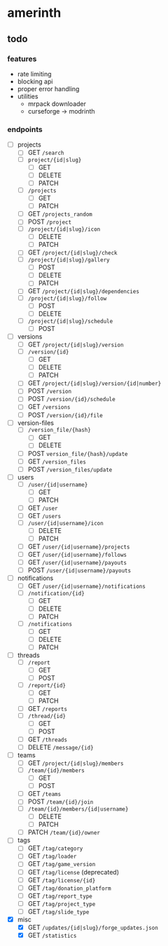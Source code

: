 # amerinth

## todo

### features

- rate limiting
- blocking api
- proper error handling
- utilities
    - mrpack downloader
    - curseforge -> modrinth

### endpoints

- [ ] projects
    - [ ] GET `/search`
    - [ ] `project/{id|slug}`
        - [ ] GET
        - [ ] DELETE
        - [ ] PATCH
    - [ ] `/projects`
        - [ ] GET
        - [ ] PATCH
    - [ ] GET `/projects_random`
    - [ ] POST `/project`
    - [ ] `/project/{id|slug}/icon`
        - [ ] DELETE
        - [ ] PATCH
    - [ ] GET `/project/{id|slug}/check`
    - [ ] `/project/{id|slug}/gallery`
        - [ ] POST
        - [ ] DELETE
        - [ ] PATCH
    - [ ] GET `/project/{id|slug}/dependencies`
    - [ ] `/project/{id|slug}/follow`
        - [ ] POST
        - [ ] DELETE
    - [ ] `/project/{id|slug}/schedule`
        - [ ] POST
- [ ] versions
    - [ ] GET `/project/{id|slug}/version`
    - [ ] `/version/{id}`
        - [ ] GET
        - [ ] DELETE
        - [ ] PATCH
    - [ ] GET `/project/{id|slug}/version/{id|number}`
    - [ ] POST `/version`
    - [ ] POST `/version/{id}/schedule`
    - [ ] GET `/versions`
    - [ ] POST `/version/{id}/file`
- [ ] version-files
    - [ ] `/version_file/{hash}`
        - [ ] GET
        - [ ] DELETE
    - [ ] POST `version_file/{hash}/update`
    - [ ] GET `/version_files`
    - [ ] POST `/version_files/update` 
- [ ] users
    - [ ] `/user/{id|username}`
        - [ ] GET
        - [ ] PATCH
    - [ ] GET `/user`
    - [ ] GET `/users`
    - [ ] `/user/{id|username}/icon`
        - [ ] DELETE
        - [ ] PATCH
    - [ ] GET `/user/{id|username}/projects`
    - [ ] GET `/user/{id|username}/follows`
    - [ ] GET `/user/{id|username}/payouts`
    - [ ] POST `/user/{id|username}/payouts`
- [ ] notifications
    - [ ] GET `/user/{id|username}/notifications`
    - [ ] `/notification/{id}`
        - [ ] GET
        - [ ] DELETE
        - [ ] PATCH
    - [ ] `/notifications`
        - [ ] GET
        - [ ] DELETE
        - [ ] PATCH
- [ ] threads
    - [ ] `/report`
        - [ ] GET
        - [ ] POST
    - [ ] `/report/{id}`
        - [ ] GET
        - [ ] PATCH
    - [ ] GET `/reports`
    - [ ] `/thread/{id}`
        - [ ] GET
        - [ ] POST
    - [ ] GET `/threads`
    - [ ] DELETE `/message/{id}`
- [ ] teams
    - [ ] GET `/project/{id|slug}/members`
    - [ ] `/team/{id}/members`
        - [ ] GET
        - [ ] POST
    - [ ] GET `/teams`
    - [ ] POST `/team/{id}/join`
    - [ ] `/team/{id}/members/{id|username}`
        - [ ] DELETE
        - [ ] PATCH
    - [ ] PATCH `/team/{id}/owner`
- [ ] tags
    - [ ] GET `/tag/category`
    - [ ] GET `/tag/loader`
    - [ ] GET `/tag/game_version`
    - [ ] GET `/tag/license` (deprecated)
    - [ ] GET `/tag/license/{id}`
    - [ ] GET `/tag/donation_platform`
    - [ ] GET `/tag/report_type`
    - [ ] GET `/tag/project_type`
    - [ ] GET `/tag/slide_type`
- [x] misc
    - [x] GET `/updates/{id|slug}/forge_updates.json`
    - [x] GET `/statistics`